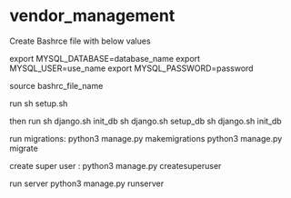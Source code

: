 # vendor_management

Create Bashrce file with below values

export MYSQL_DATABASE=database_name
export MYSQL_USER=use_name
export MYSQL_PASSWORD=password

source bashrc_file_name

run sh setup.sh

then run
  sh django.sh init_db
  sh django.sh setup_db
  sh django.sh init_db

run migrations: python3 manage.py makemigrations
python3 manage.py migrate


create super user : python3 manage.py createsuperuser

run server python3 manage.py runserver
  
